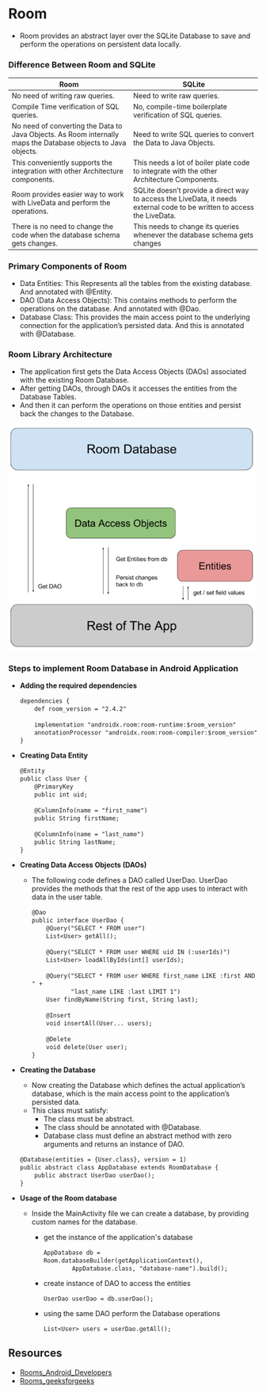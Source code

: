 # Room
- Room provides an abstract layer over the SQLite Database to save and perform the operations on persistent data locally.  
### Difference Between Room and SQLite  
| Room      | SQLite  |
| ----------- | ----------- |
| No need of writing raw queries.      | Need to write raw queries.       |
| Compile Time verification of SQL queries.   | No, compile-time boilerplate verification of SQL queries.        |
| No need of converting the Data to Java Objects. As Room internally maps the Database objects to Java objects.      | Need to write SQL queries to convert the Data to Java Objects.       |
| This conveniently supports the integration with other Architecture components.   | This needs a lot of boiler plate code to integrate with the other Architecture Components.        |
| Room provides easier way to work with LiveData and perform the operations.      | SQLite doesn’t provide a direct way to access the LiveData, it needs external code to be written to access the LiveData.       |
| There is no need to change the code when the database schema gets changes.   | This needs to change its queries whenever the database schema gets changes        |

### Primary Components of Room  
- Data Entities: This Represents all the tables from the existing database. And annotated with @Entity.  
- DAO (Data Access Objects): This contains methods to perform the operations on the database. And annotated with @Dao.  
- Database Class: This provides the main access point to the underlying connection for the application’s persisted data. And this is annotated with @Database.  

### Room Library Architecture  
- The application first gets the Data Access Objects (DAOs) associated with the existing Room Database.  
- After getting DAOs, through DAOs it accesses the entities from the Database Tables.   
- And then it can perform the operations on those entities and persist back the changes to the Database.  

![room-architecture](room_architecture.png)  

### Steps to implement Room Database in Android Application  
- **Adding the required dependencies**   

   ```
   dependencies {
       def room_version = "2.4.2"

       implementation "androidx.room:room-runtime:$room_version"
       annotationProcessor "androidx.room:room-compiler:$room_version"
   }
   ```  
- **Creating Data Entity**  

   ```
   @Entity
   public class User {
       @PrimaryKey
       public int uid;

       @ColumnInfo(name = "first_name")
       public String firstName;

       @ColumnInfo(name = "last_name")
       public String lastName;
   }
   ```  
- **Creating Data Access Objects (DAOs)**  
   - The following code defines a DAO called UserDao. UserDao provides the methods that the rest of the app uses to interact with data in the user table.   
   
      ```
      @Dao
      public interface UserDao {
          @Query("SELECT * FROM user")
          List<User> getAll();

          @Query("SELECT * FROM user WHERE uid IN (:userIds)")
          List<User> loadAllByIds(int[] userIds);

          @Query("SELECT * FROM user WHERE first_name LIKE :first AND " +
                 "last_name LIKE :last LIMIT 1")
          User findByName(String first, String last);

          @Insert
          void insertAll(User... users);

          @Delete
          void delete(User user);
      }
      ```  
- **Creating the Database**   
   - Now creating the Database which defines the actual application’s database, which is the main access point to the application’s persisted data.    
   - This class must satisfy:  
      - The class must be abstract.  
      - The class should be annotated with @Database.  
      - Database class must define an abstract method with zero arguments and returns an instance of DAO.  
      
   ```
   @Database(entities = {User.class}, version = 1)
   public abstract class AppDatabase extends RoomDatabase {
       public abstract UserDao userDao();
   }
   ```
- **Usage of the Room database**  
   - Inside the MainActivity file we can create a database, by providing custom names for the database.  
      - get the instance of the application's database
      
         ```
         AppDatabase db = Room.databaseBuilder(getApplicationContext(),
                 AppDatabase.class, "database-name").build();
         ```  
      - create instance of DAO to access the entities  
      
         ```
         UserDao userDao = db.userDao();
         ```  
      - using the same DAO perform the Database operations  
         ```
         List<User> users = userDao.getAll();
         ```  
         

## Resources  
- [Rooms_Android_Developers](https://developer.android.com/training/data-storage/room)
- [Rooms_geeksforgeeks](https://www.geeksforgeeks.org/overview-of-room-in-android-architecture-components/)





